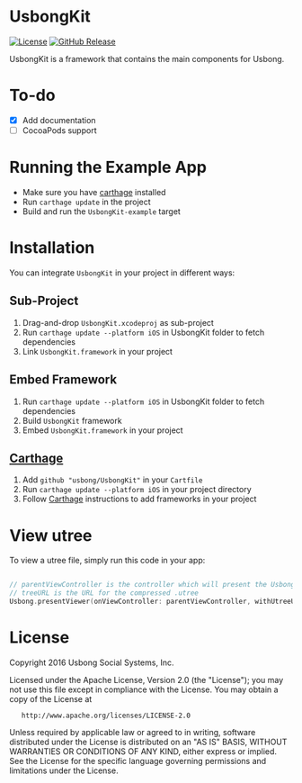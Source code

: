 # UsbongKit
[![License](https://img.shields.io/badge/license-ALv2-blue.svg)](./LICENSE)
[![GitHub Release](https://img.shields.io/github/release/usbong/usbongkit.svg)](https://github.com/usbong/UsbongKit/releases)

UsbongKit is a framework that contains the main components for Usbong.

# To-do

- [x] Add documentation
- [ ] CocoaPods support

# Running the Example App

- Make sure you have [carthage](https://github.com/Carthage/Carthage) installed
- Run `carthage update` in the project
- Build and run the `UsbongKit-example` target

# Installation

You can integrate `UsbongKit` in your project in different ways:

## Sub-Project

1. Drag-and-drop `UsbongKit.xcodeproj` as sub-project
2. Run `carthage update --platform iOS` in UsbongKit folder to fetch dependencies
3. Link `UsbongKit.framework` in your project

## Embed Framework

1. Run `carthage update --platform iOS` in UsbongKit folder to fetch dependencies
2. Build `UsbongKit` framework
3. Embed `UsbongKit.framework` in your project

## [Carthage](https://github.com/carthage/carthage)

1. Add `github "usbong/UsbongKit"` in your `Cartfile`
2. Run `carthage update --platform iOS` in your project directory
3. Follow [Carthage](https://github.com/carthage/carthage) instructions to add frameworks in your project

# View utree

To view a utree file, simply run this code in your app:

```swift

// parentViewController is the controller which will present the Usbong tree viewer
// treeURL is the URL for the compressed .utree
Usbong.presentViewer(onViewController: parentViewController, withUtreeURL: treeURL)

```

# License

   Copyright 2016 Usbong Social Systems, Inc.

   Licensed under the Apache License, Version 2.0 (the "License");
   you may not use this file except in compliance with the License.
   You may obtain a copy of the License at

       http://www.apache.org/licenses/LICENSE-2.0

   Unless required by applicable law or agreed to in writing, software
   distributed under the License is distributed on an "AS IS" BASIS,
   WITHOUT WARRANTIES OR CONDITIONS OF ANY KIND, either express or implied.
   See the License for the specific language governing permissions and
   limitations under the License.
